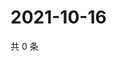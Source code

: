 # 2021-10-16

共 0 条

<!-- BEGIN WEIBO -->
<!-- 最后更新时间 Sat Oct 16 2021 01:09:30 GMT+0800 (China Standard Time) -->

<!-- END WEIBO -->

